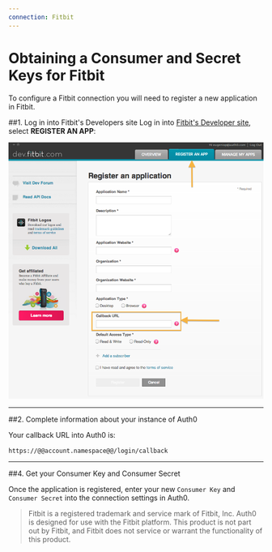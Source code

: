 ```yaml
---
connection: Fitbit
---
```


# Obtaining a Consumer and Secret Keys for Fitbit

To configure a Fitbit connection you will need to register a new application in Fitbit.

##1. Log in into Fitbit's Developers site
Log in into [Fitbit's Developer site](https://dev.fitbit.com), select __REGISTER AN APP__:

![](/media/articles/connections/social/fitbit/fitbit-register-1.png)

---

##2. Complete information about your instance of Auth0

Your callback URL into Auth0 is:

	https://@@account.namespace@@/login/callback

---

##4. Get your Consumer Key and Consumer Secret

Once the application is registered, enter your new `Consumer Key` and `Consumer Secret` into the connection settings in Auth0.

>Fitbit is a registered trademark and service mark of Fitbit, Inc. Auth0 is designed for use with the Fitbit platform. This product is not part out by Fitbit, and Fitbit does not service or warrant the functionality of this product.
